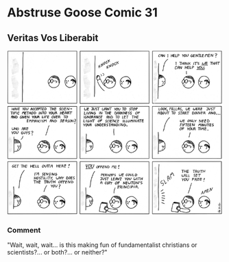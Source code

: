 # Abstruse Goose Comic 31
## Veritas Vos Liberabit

![image](Veritas_Vos_Liberabit.png)
### Comment
"Wait, wait, wait...  is this making fun of fundamentalist christians or scientists?... or both?... or neither?"
